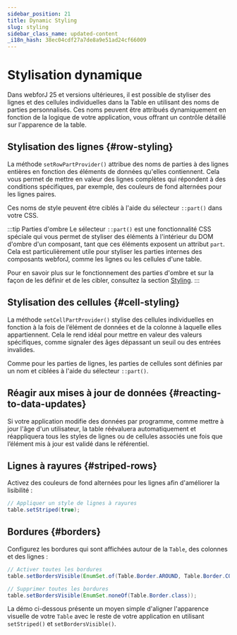 ```yaml
---
sidebar_position: 21
title: Dynamic Styling
slug: styling
sidebar_class_name: updated-content
_i18n_hash: 38ec04cdf27a7de8a9e51ad24cf66009
---
```

<!-- vale off -->
# Stylisation dynamique <DocChip chip='since' label='25.00' />
<!-- vale on -->

Dans webforJ 25 et versions ultérieures, il est possible de styliser des lignes et des cellules individuelles dans la Table en utilisant des noms de parties personnalisés. Ces noms peuvent être attribués dynamiquement en fonction de la logique de votre application, vous offrant un contrôle détaillé sur l'apparence de la table.

## Stylisation des lignes {#row-styling}

La méthode `setRowPartProvider()` attribue des noms de parties à des lignes entières en fonction des éléments de données qu'elles contiennent. Cela vous permet de mettre en valeur des lignes complètes qui répondent à des conditions spécifiques, par exemple, des couleurs de fond alternées pour les lignes paires.

Ces noms de style peuvent être ciblés à l'aide du sélecteur `::part()` dans votre CSS.

:::tip Parties d'ombre
Le sélecteur `::part()` est une fonctionnalité CSS spéciale qui vous permet de styliser des éléments à l'intérieur du DOM d'ombre d'un composant, tant que ces éléments exposent un attribut `part`. Cela est particulièrement utile pour styliser les parties internes des composants webforJ, comme les lignes ou les cellules d'une table.
 
Pour en savoir plus sur le fonctionnement des parties d'ombre et sur la façon de les définir et de les cibler, consultez la section [Styling](../../styling/shadow-parts).
:::


<ComponentDemo 
path='/webforj/tablerowstyling?' 
javaE='https://raw.githubusercontent.com/webforj/webforj-documentation/refs/heads/main/src/main/java/com/webforj/samples/views/table/TableRowStylingView.java'
height='300px'
/>

## Stylisation des cellules {#cell-styling}

La méthode `setCellPartProvider()` stylise des cellules individuelles en fonction à la fois de l’élément de données et de la colonne à laquelle elles appartiennent. Cela le rend idéal pour mettre en valeur des valeurs spécifiques, comme signaler des âges dépassant un seuil ou des entrées invalides.

Comme pour les parties de lignes, les parties de cellules sont définies par un nom et ciblées à l'aide du sélecteur `::part()`.

<ComponentDemo 
path='/webforj/tablecellstyling?' 
javaE='https://raw.githubusercontent.com/webforj/webforj-documentation/refs/heads/main/src/main/java/com/webforj/samples/views/table/TableColumnPinningView.java'
height='300px'
/>

## Réagir aux mises à jour de données {#reacting-to-data-updates}

Si votre application modifie des données par programme, comme mettre à jour l'âge d'un utilisateur, la table réévaluera automatiquement et réappliquera tous les styles de lignes ou de cellules associés une fois que l’élément mis à jour est validé dans le référentiel.

<ComponentDemo 
path='/webforj/tabledynamicstyling?' 
javaE='https://raw.githubusercontent.com/webforj/webforj-documentation/refs/heads/main/src/main/java/com/webforj/samples/views/table/TableDynamicStylingView.java'
height='475px'
/>

## Lignes à rayures {#striped-rows}

Activez des couleurs de fond alternées pour les lignes afin d'améliorer la lisibilité :

```java
// Appliquer un style de lignes à rayures
table.setStriped(true);
```

## Bordures {#borders}

Configurez les bordures qui sont affichées autour de la `Table`, des colonnes et des lignes :

```java
// Activer toutes les bordures
table.setBordersVisible(EnumSet.of(Table.Border.AROUND, Table.Border.COLUMNS, Table.Border.ROWS));

// Supprimer toutes les bordures
table.setBordersVisible(EnumSet.noneOf(Table.Border.class));
```

La démo ci-dessous présente un moyen simple d'aligner l'apparence visuelle de votre `Table` avec le reste de votre application en utilisant `setStriped()` et `setBordersVisible()`.

<ComponentDemo 
path='/webforj/tablelayoutstyling?' 
javaE='https://raw.githubusercontent.com/webforj/webforj-documentation/refs/heads/main/src/main/java/com/webforj/samples/views/table/TableLayoutStylingView.java'
height='300px'
/>
